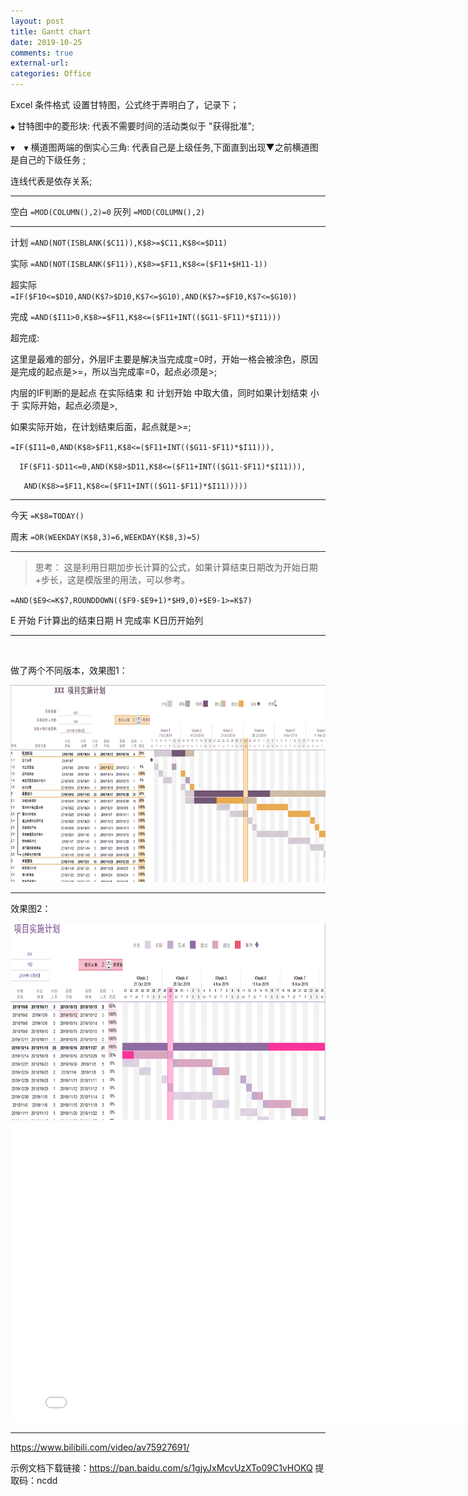 ```yaml
---
layout: post
title: Gantt chart
date: 2019-10-25
comments: true
external-url:
categories: Office 
---
```


Excel 条件格式 设置甘特图，公式终于弄明白了，记录下；

`◆` 甘特图中的菱形块: 代表不需要时间的活动类似于 "获得批准";

`▼  ▼` 横道图两端的倒实心三角: 代表自己是上级任务,下面直到出现▼之前横道图是自己的下级任务 ;

 连线代表是依存关系;

 ---

空白 `=MOD(COLUMN(),2)=0`
灰列 `=MOD(COLUMN(),2)`

---

计划 `=AND(NOT(ISBLANK($C11)),K$8>=$C11,K$8<=$D11)`

实际 `=AND(NOT(ISBLANK($F11)),K$8>=$F11,K$8<=($F11+$H11-1))`

超实际 `=IF($F10<=$D10,AND(K$7>$D10,K$7<=$G10),AND(K$7>=$F10,K$7<=$G10))`

完成 `=AND($I11>0,K$8>=$F11,K$8<=($F11+INT(($G11-$F11)*$I11)))`


超完成:

这里是最难的部分，外层IF主要是解决当完成度=0时，开始一格会被涂色，原因是完成的起点是>=，所以当完成率=0，起点必须是>;

内层的IF判断的是起点 在实际结束 和 计划开始 中取大值，同时如果计划结束 小于 实际开始，起点必须是>,

如果实际开始，在计划结束后面，起点就是>=;



`=IF($I11=0,AND(K$8>$F11,K$8<=($F11+INT(($G11-$F11)*$I11))),       `

`  IF($F11-$D11<=0,AND(K$8>$D11,K$8<=($F11+INT(($G11-$F11)*$I11))),`

`    AND(K$8>=$F11,K$8<=($F11+INT(($G11-$F11)*$I11)))))            `


---

今天 `=K$8=TODAY()`

周末 `=OR(WEEKDAY(K$8,3)=6,WEEKDAY(K$8,3)=5)`

---

>思考：
这是利用日期加步长计算的公式，如果计算结束日期改为开始日期+步长，这是模版里的用法，可以参考。

`=AND($E9<=K$7,ROUNDDOWN(($F9-$E9+1)*$H9,0)+$E9-1>=K$7)`

E 开始  F计算出的结束日期 H 完成率  K日历开始列

--- 
<br>



做了两个不同版本，效果图1：

<img src="/image/gantt1.png" alt="Het meisje met de parel" width="860px" height="315px" style="margin:0"> 






<br>

---

效果图2：

<img src="/image/gantt2.png" alt="Het meisje met de parel" width="860px" height="315px" style="margin:0"> 




<div class="cloud-tie-wrapper">
<iframe width="800" 
        height="480"
        src="//player.bilibili.com/player.html?aid=75927691&cid=129881202&page=1" scrolling="no" border="0" frameborder="no" framespacing="0" allowfullscreen="true"> </iframe>
</div>


---

https://www.bilibili.com/video/av75927691/


示例文档下载链接：https://pan.baidu.com/s/1gjyJxMcvUzXTo09C1vHOKQ 
提取码：ncdd 


